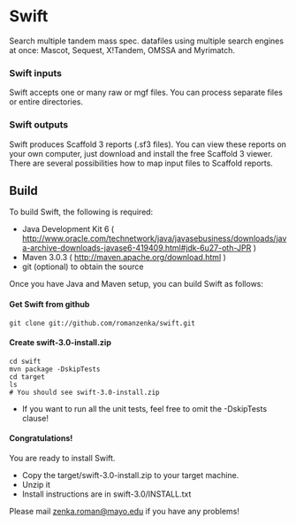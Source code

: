 Swift
=====

Search multiple tandem mass spec. datafiles using multiple search engines at once: Mascot, Sequest, X!Tandem, OMSSA and Myrimatch.

### Swift inputs

Swift accepts one or many raw or mgf files. You can process separate files or entire directories.

### Swift outputs

Swift produces Scaffold 3 reports (.sf3 files). You can view these reports on your own computer, just download and install the free Scaffold 3 viewer. There are several possibilities how to map input files to Scaffold reports. 

Build
-----

To build Swift, the following is required:

* Java Development Kit 6 ( http://www.oracle.com/technetwork/java/javasebusiness/downloads/java-archive-downloads-javase6-419409.html#jdk-6u27-oth-JPR )
* Maven 3.0.3 ( http://maven.apache.org/download.html )
* git (optional) to obtain the source

Once you have Java and Maven setup, you can build Swift as follows:

#### Get Swift from github

	git clone git://github.com/romanzenka/swift.git

#### Create swift-3.0-install.zip

	cd swift
	mvn package -DskipTests
	cd target
	ls
	# You should see swift-3.0-install.zip

* If you want to run all the unit tests, feel free to omit the -DskipTests clause!


#### Congratulations!

You are ready to install Swift.

* Copy the target/swift-3.0-install.zip to your target machine.
* Unzip it
* Install instructions are in
	swift-3.0/INSTALL.txt

Please mail zenka.roman@mayo.edu if you have any problems!